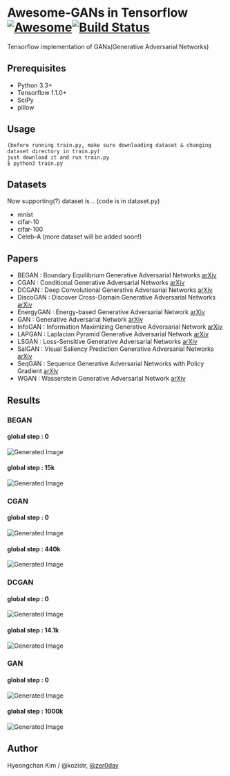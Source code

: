 # Awesome-GANs in Tensorflow [![Awesome](https://cdn.rawgit.com/sindresorhus/awesome/d7305f38d29fed78fa85652e3a63e154dd8e8829/media/badge.svg)](https://github.com/sindresorhus/awesome)[![Build Status](https://travis-ci.org/dwyl/esta.svg?branch=master)](https://travis-ci.org/)
Tensorflow implementation of GANs(Generative Adversarial Networks)

## Prerequisites
* Python 3.3+
* Tensorflow 1.1.0+
* SciPy
* pillow

## Usage
    (before running train.py, make sure downloading dataset & changing dataset directory in train.py)
    just download it and run train.py
    $ python3 train.py

## Datasets
Now supporting(?) dataset is... (code is in dataset.py)
* mnist
* cifar-10
* cifar-100
* Celeb-A
(more dataset will be added soon!)

## Papers
* BEGAN     : Boundary Equilibrium Generative Adversarial Networks [arXiv](https://arxiv.org/abs/1703.10717)
* CGAN      : Conditional Generative Adversarial Networks [arXiv](https://arxiv.org/abs/1411.1784)
* DCGAN     : Deep Convolutional Generative Adversarial Networks [arXiv](https://arxiv.org/abs/1511.06434)
* DiscoGAN  : Discover Cross-Domain Generative Adversarial Networks [arXiv](https://arxiv.org/abs/1703.05192)
* EnergyGAN : Energy-based Generative Adversarial Network [arXiv](https://arxiv.org/abs/1609.03126)
* GAN       : Generative Adversarial Network [arXiv](https://arxiv.org/abs/1406.2661)
* InfoGAN   : Information Maximizing Generative Adversarial Network [arXiv](https://arxiv.org/abs/1606.03657)
* LAPGAN    : Laplacian Pyramid Generative Adversarial Network [arXiv](https://arxiv.org/abs/1506.05751)
* LSGAN     : Loss-Sensitive Generative Adversarial Networks [arXiv](https://arxiv.org/abs/1701.06264)
* SalGAN    : Visual Saliency Prediction Generative Adversarial Networks [arXiv](https://arxiv.org/abs/1701.01081)
* SeqGAN    : Sequence Generative Adversarial Networks with Policy Gradient [arXiv](https://arxiv.org/abs/1609.05473)
* WGAN      : Wasserstein Generative Adversarial Network [arXiv](https://arxiv.org/abs/1701.07875)

## Results
### BEGAN
#### global step : 0
![Generated Image](https://github.com/kozistr/Awesome-GANs/blob/master/BEGAN/BEGAN/train_0_0.png)
#### global step : 15k
![Generated Image](https://github.com/kozistr/Awesome-GANs/blob/master/BEGAN/BEGAN/train_0_0.png)

### CGAN
#### global step : 0
![Generated Image](https://github.com/kozistr/Awesome-GANs/blob/master/CGAN/CGAN/train_00000000.png)
#### global step : 440k
![Generated Image](https://github.com/kozistr/Awesome-GANs/blob/master/CGAN/CGAN/train_00440000.png)

### DCGAN
#### global step : 0
![Generated Image](https://github.com/kozistr/Awesome-GANs/blob/master/DCGAN/DCGAN/train_0_0.png)
#### global step : 14.1k
![Generated Image](https://github.com/kozistr/Awesome-GANs/blob/master/DCGAN/DCGAN/train_199_140250.png)

### GAN
#### global step : 0
![Generated Image](https://github.com/kozistr/Awesome-GANs/blob/master/GAN/GAN/train_00000000.png)
#### global step : 1000k
![Generated Image](https://github.com/kozistr/Awesome-GANs/blob/master/GAN/GAN/train_01000000.png)

## Author
Hyeongchan Kim / @kozistr, [@zer0day](http://zer0day.tistory.com)
